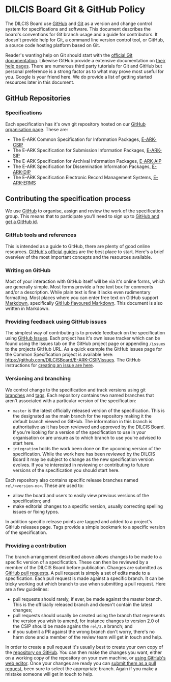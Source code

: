 DILCIS Board Git & GitHub Policy
================================

The DILCIS Board use [GitHub](https://github.com/) and [Git](https://git-scm.com/)
as a version and change control system for specifications and software. This document
describes the board's conventions for Git branch usage and a guide for contributors.
It doesn't provide help for Git, a command line version control tool, or
GitHub, a source code hosting platform based on Git.

Reader's wanting help on Git should start with the [official Git documentation](https://git-scm.com/doc/).
Likewise GitHub provide a extensive documentation on [their help pages](https://help.github.com/).
There are numerous third party tutorials for Git and GitHub but personal preference
is a strong factor as to what may prove most useful for you. Google is your friend
here. We do provide a list of getting started resources later in this document.

## GitHub Repositories

### Specifications
Each specification has it's own git repository hosted on our
[GitHub organisation page](https://github.com/DILCISBoard/). These are:

- The E-ARK Common Specification for Information Packages, [E-ARK-CSIP](https://github.com/DILCISBoard/E-ARK-CSIP)
- The E-ARK Specification for Submission Information Packages, [E-ARK-SIP](https://github.com/DILCISBoard/E-ARK-SIP)
- The E-ARK Specification for Archival Information Packages, [E-ARK-AIP](https://github.com/DILCISBoard/E-ARK-AIP)
- The E-ARK Specification for Dissemination Information Packages, [E-ARK-DIP](https://github.com/DILCISBoard/E-ARK-DIP)
- The E-ARK Specification Electronic Record Management Systems, [E-ARK-ERMS](https://github.com/DILCISBoard/E-ARK-ERMS)

## Contributing the specification process
We use [GitHub](https://github.com/) to organise, assign and review the work of
the specification group. This means that to participate you'll need to sign up
to [GitHub and get a GitHub id](https://github.com/join).

### GitHub tools and references
This is intended as a guide to GitHub, there are plenty of good online resources.
[GitHub's official guides](https://guides.github.com/) are the best place to start.
Here's a brief overview of the most important concepts and the resources available.

### Writing on GitHub
Most of your interaction with GitHub itself will be via it's online forms, which
are generally simple. Most forms provide a free text box for comments and/or a
description. While plain text is fine it lacks even rudimentary formatting. Most
places where you can enter free text on GitHub support [Markdown](https://daringfireball.net/projects/markdown/), specifically [GitHub flavoured Markdown](https://guides.github.com/features/mastering-markdown/).
This document is also written in Markdown.

### Providing feedback using GitHub issues
The simplest way of contributing is to provide feedback on the specification using
[GitHub Issues](https://guides.github.com/features/issues/). Each project has it's
own issue tracker which can be found using the Issues tab on the GitHub project page
or appending `/issues` to the projects GitHub URL. As a quick example the GitHub
issues page for the Common Specification project is available here:
https://github.com/DILCISBoard/E-ARK-CSIP/issues. The GitHub instructions for
[creating an issue are here](https://help.github.com/en/articles/creating-an-issue).

### Versioning and branching
We control change to the specification and track versions using git [branches](https://git-scm.com/book/en/v1/Git-Branching-What-a-Branch-Is) and [tags](https://git-scm.com/book/en/v2/Git-Basics-Tagging).
Each repository contains two named branches that aren't associated with a particular
version of the specification:

- `master` is the latest officially released version of the specification.
This is the designated as the main branch for the repository making it the default
branch viewed on GitHub. The information in this branch is authoritative as it has
been reviewed and approved by the DILCIS Board. If you're looking for a version of
the specification to use in your organisation or are unsure as to which branch to
use you're advised to start here.
- `integration` holds the work been done on the upcoming version of the specification.
While the work here has been reviewed by the DILCIS Board it may be subject to change
as the new specification version evolves. If you're interested in reviewing or
contributing to future versions of the specification you should start here.

Each repository also contains specific release branches named `rel/<version-no>`.
These are used to:

- allow the board and users to easily view previous versions of the specification; and
- make editorial changes to a specific version, usually correcting spelling issues or
fixing typos.

In addition specific release points are tagged and added to a project's GitHub releases
page. Tags provide a simple bookmark to a specific version of the specification.

### Providing a contribution
The branch arrangement described above allows changes to be made to a specific
version of a specification. These can then be reviewed by a member of the DILCIS
Board before publication. Changes are submitted as [GitHub pull requests](https://help.github.com/en/articles/about-pull-requests). A pull request
is simply a set of edits made to a specification. Each pull request is made against
a specific branch. It can be tricky working out which branch to use when submitting
a pull request. Here are a few guidelines:

- pull requests should rarely, if ever, be made against the master branch. This is
the officially released branch and doesn't contain the latest changes;
- pull requests should usually be created using the branch that represents the
version you wish to amend, for instance changes to version 2.0 of the CSIP should
be made agains the `rel/2.0` branch; and
- if you submit a PR against the wrong branch don't worry, there's no harm done and
a member of the review team will get in touch and help.

In order to create a pull request it's usually best to create your own copy of the
[repository on GitHub](https://help.github.com/en/articles/cloning-a-repository).
You can then make the changes you want, either on a working copy of the repository
on your own machine, or [using GitHub's web editor](https://help.github.com/en/articles/editing-files-in-your-repository). Once
your changes are ready you can [submit them as a pull request](https://help.github.com/en/articles/creating-a-pull-request), been sure to
select the appropriate branch. Again if you make a mistake someone will get in touch
to help.
